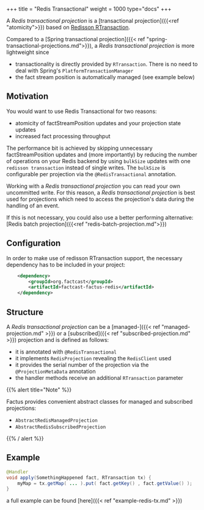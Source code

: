 +++
title = "Redis Transactional"
weight = 1000
type="docs"
+++

A _Redis transactional projection_ is a [transactional projection]({{<ref "atomicity">}})
based on [Redisson RTransaction](https://www.javadoc.io/doc/org.redisson/redisson/latest/org/redisson/api/RTransaction.html).

Compared to a [Spring transactional projection]({{< ref "spring-transactional-projections.md">}}), a _Redis transactional projection_ is more lightweight since

- transactionality is directly provided by `RTransaction`. There is no need to deal with Spring's `PlatformTransactionManager`
- the fact stream position is automatically managed (see example below)

## Motivation

You would want to use Redis Transactional for two reasons:

- atomicity of factStreamPosition updates and your projection state updates
- increased fact processing throughput

The performance bit is achieved by skipping unnecessary factStreamPosition updates and (more importantly) by
reducing the number of operations on your Redis backend by using `bulkSize` updates with one `redisson transsaction` instead of single writes.
The `bulkSize` is configurable per projection via the `@RedisTransactional` annotation.

Working with a _Redis transactional projection_ you can read your own uncommitted write. For this reason, a _Redis transactional projection_ is best used for projections which
need to access the projection's data during the handling of an event.

If this is not necessary, you could also use a better performing alternative: [Redis batch projection]({{<ref "redis-batch-projection.md">}})

## Configuration

In order to make use of redisson RTransaction support, the necessary dependency has to be included in your project:

```xml
    <dependency>
        <groupId>org.factcast</groupId>
        <artifactId>factcast-factus-redis</artifactId>
    </dependency>

```

## Structure

A _Redis transactional projection_ can be a [managed-]({{< ref "managed-projection.md" >}}) or
a [subscribed]({{< ref "subscribed-projection.md" >}}) projection and is defined as follows:

- it is annotated with `@RedisTransactional`
- it implements `RedisProjection` revealing the `RedisClient` used
- it provides the serial number of the projection via the `@ProjectionMetaData` annotation
- the handler methods receive an additional `RTransaction` parameter

{{% alert  title="Note" %}}

Factus provides convenient abstract classes for managed and subscribed projections:

- `AbstractRedisManagedProjection`
- `AbstractRedisSubscribedProjection`

{{% / alert %}}

## Example

```java
@Handler
void apply(SomethingHappened fact, RTransaction tx) {
    myMap = tx.getMap( ... ).put( fact.getKey() , fact.getValue() );
}
```

a full example can be found [here]({{< ref "example-redis-tx.md" >}})
